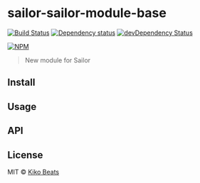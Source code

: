 # sailor-sailor-module-base

[![Build Status](https://secure.travis-ci.org/Kikobeats/sailor-sailor-module-base.png?branch=master)](https://travis-ci.org/Kikobeats/sailor-sailor-module-base)
[![Dependency status](https://david-dm.org/Kikobeats/sailor-sailor-module-base.svg)](https://david-dm.org/Kikobeats/sailor-sailor-module-base)
[![devDependency Status](https://david-dm.org/Kikobeats/sailor-sailor-module-base/dev-status.svg)](https://david-dm.org/Kikobeats/sailor-sailor-module-base#info=devDependencies)

[![NPM](https://nodei.co/npm/sailor-sailor-module-base.png?downloads=true&stars=true)](https://npmjs.org/package/sailor-sailor-module-base/)

> New module for Sailor

## Install

## Usage

## API

## License

MIT © [Kiko Beats](http://www.kikobeats.com)


